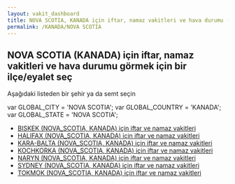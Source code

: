 ```yaml
---
layout: vakit_dashboard
title: NOVA SCOTIA, KANADA için iftar, namaz vakitleri ve hava durumu - ilçe/eyalet seç
permalink: /KANADA/NOVA SCOTIA
---
```


## NOVA SCOTIA (KANADA) için iftar, namaz vakitleri ve hava durumu  görmek için bir ilçe/eyalet seç

Aşağıdaki listeden bir şehir ya da semt seçin



  var GLOBAL_CITY = 'NOVA SCOTIA';
  var GLOBAL_COUNTRY = 'KANADA';
  var GLOBAL_STATE = 'NOVA SCOTIA';
* [BISKEK (NOVA_SCOTIA, KANADA) için iftar ve namaz vakitleri](/KANADA/NOVA_SCOTIA/BISKEK)
* [HALIFAX (NOVA_SCOTIA, KANADA) için iftar ve namaz vakitleri](/KANADA/NOVA_SCOTIA/HALIFAX)
* [KARA-BALTA (NOVA_SCOTIA, KANADA) için iftar ve namaz vakitleri](/KANADA/NOVA_SCOTIA/KARA-BALTA)
* [KOCHKORKA (NOVA_SCOTIA, KANADA) için iftar ve namaz vakitleri](/KANADA/NOVA_SCOTIA/KOCHKORKA)
* [NARYN (NOVA_SCOTIA, KANADA) için iftar ve namaz vakitleri](/KANADA/NOVA_SCOTIA/NARYN)
* [SYDNEY (NOVA_SCOTIA, KANADA) için iftar ve namaz vakitleri](/KANADA/NOVA_SCOTIA/SYDNEY)
* [TOKMOK (NOVA_SCOTIA, KANADA) için iftar ve namaz vakitleri](/KANADA/NOVA_SCOTIA/TOKMOK)
</script>
<script type="text/javascript">